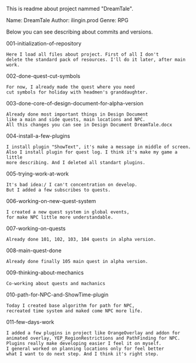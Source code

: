  This is readme about project nammed "DreamTale".

Name: DreamTale
Author: ilingin.prod
Genre: RPG

Below you can see describing about commits and versions.

001-initialization-of-repository

    Here I load all files about project. First of all I don't 
    delete the standard pack of resources. I'll do it later, after main work.

002-done-quest-cut-symbols

    For now, I already made the quest where you need 
    cut symbols for holiday with headmen's granddaughter.

003-done-core-of-design-document-for-alpha-version

    Already done most important things in Design Document 
    like a main and side quests, main locations and NPC. 
    All this changes you can see in Design Document DreamTale.docx

004-install-a-few-plugins

    I install plugin "ShowText", it's make a message in middle of screen.
    Also I install plugin for quest log. I think it's make my game a little
    more describing. And I deleted all standart plugins.

005-trying-work-at-work

    It's bad idea:/ I can't concentration on develop. 
    But I added a few subscribes to quests.

006-working-on-new-quest-system

    I created a new quest system in global events, 
    for make NPC little more understandable.

007-working-on-quests

    Already done 101, 102, 103, 104 quests in alpha version.

008-main-quest-done

    Already done finally 105 main quest in alpha version.

009-thinking-about-mechanics

    Co-working about quests and machanics

010-path-for-NPC-and-ShowTime-plugin

    Today I created base algorithm for path for NPC,
    recreated time system and maked come NPC more life.

011-few-days-work

    I added a few plugins in project like OrangeOverlay and addon for 
    animated overlay, YEP_RegionRestrictions and PathFinding for NPC.
    Plugins really make developing easier I feel it on myself.
    I general worked on planning locations only for feel better
    what I want to do next step. And I think it's right step.